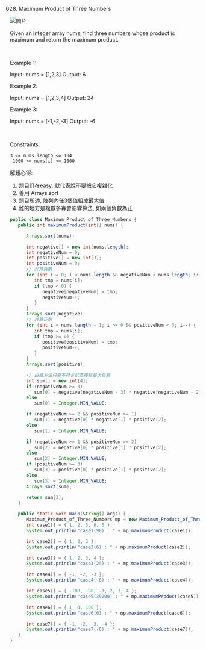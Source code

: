 628. Maximum Product of Three Numbers

![圖片](https://user-images.githubusercontent.com/118010660/218321128-633b9bd4-1146-44f1-982f-9617dfe51410.png)


Given an integer array nums, find three numbers whose product is maximum and return the maximum product.

 

Example 1:

Input: nums = [1,2,3]
Output: 6

Example 2:

Input: nums = [1,2,3,4]
Output: 24

Example 3:

Input: nums = [-1,-2,-3]
Output: -6

 

Constraints:

    3 <= nums.length <= 104
    -1000 <= nums[i] <= 1000

解題心得:
1. 題目訂在easy, 就代表說不要把它複雜化
2. 善用 Arrays.sort
3. 題目所述, 陣列內任3個值組成最大值
4. 難的地方是複數多寡會影響算法, 如兩個負數為正



``` java
public class Maximum_Product_of_Three_Numbers {
   public int maximumProduct(int[] nums) {

      Arrays.sort(nums);

      int negative[] = new int[nums.length];
      int negativeNum = 0;
      int positive[] = new int[3];
      int positiveNum = 0;
      // 計算負數
      for (int i = 0; i < nums.length && negativeNum < nums.length; i++) {
         int tmp = nums[i];
         if (tmp < 0) {
            negative[negativeNum] = tmp;
            negativeNum++;
         }
      }
      Arrays.sort(negative);
      // 計算正數
      for (int i = nums.length - 1; i >= 0 && positiveNum < 3; i--) {
         int tmp = nums[i];
         if (tmp >= 0) {
            positive[positiveNum] = tmp;
            positiveNum++;
         }
      }
      Arrays.sort(positive);

      // 白癡方法只要不符合就直接給最大負數
      int sum[] = new int[4];
      if (negativeNum >= 3)
         sum[0] = negative[negativeNum - 3] * negative[negativeNum - 2] * negative[negativeNum - 1];
      else
         sum[0] = Integer.MIN_VALUE;

      if (negativeNum >= 2 && positiveNum >= 1)
         sum[1] = negative[0] * negative[1] * positive[2];
      else
         sum[1] = Integer.MIN_VALUE;

      if (negativeNum >= 1 && positiveNum >= 2)
         sum[2] = negative[0] * positive[1] * positive[2];
      else
         sum[2] = Integer.MIN_VALUE;
      if (positiveNum >= 3)
         sum[3] = positive[0] * positive[1] * positive[2];
      else
         sum[3] = Integer.MIN_VALUE;
      Arrays.sort(sum);

      return sum[3];
   }

   public static void main(String[] args) {
      Maximum_Product_of_Three_Numbers mp = new Maximum_Product_of_Three_Numbers();
      int case1[] = { 1, 2, 3, 6, 5 };
      System.out.println("case1(90) : " + mp.maximumProduct(case1));

      int case2[] = { 1, 2, 3 };
      System.out.println("case2(6) : " + mp.maximumProduct(case2));

      int case3[] = { 1, 2, 3, 4 };
      System.out.println("case3(24) : " + mp.maximumProduct(case3));

      int case4[] = { -1, -2, -3 };
      System.out.println("case4(-6) : " + mp.maximumProduct(case4));

      int case5[] = { -100, -98, -1, 2, 3, 4 };
      System.out.println("case5(39200) : " + mp.maximumProduct(case5));

      int case6[] = { 1, 0, 100 };
      System.out.println("case6(0) : " + mp.maximumProduct(case6));

      int case7[] = { -1, -2, -3, -4 };
      System.out.println("case7(-6) : " + mp.maximumProduct(case7));
   }
}
```

